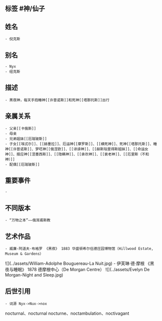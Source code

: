 ## 标签  #神/仙子
## 姓名
	- 倪克斯
## 别名
	- Nyx
	- 纽克斯
## 描述
	- 黑夜神，每天手抱睡神[[许普诺斯]]和死神[[塔那托斯]]出行
## 亲属关系
	- 父亲[[卡俄斯]]
	- 母亲
	- 兄弟姐妹[[厄瑞玻斯]]
	- 子女[[埃忒尔]]、[[赫墨拉]]、厄运神[[摩罗斯]]、[[横死神]]、死神[[塔那托斯]]、睡神[[许普诺斯]]、梦呓神[[俄涅欧]]、[[诽谤神]]、[[赫斯珀里得斯姐妹]]、[[命运女神]]、报应神[[涅墨西斯]]、[[隐瞒神]]、[[承欢神]]、[[衰老神]]、[[厄里斯（不和神）]]
	- 配偶[[厄瑞玻斯]]
## 重要事件
	-
## 不同版本
	- “万物之本”——俄耳甫斯教
## 艺术作品
	- 威廉-阿道夫·布格罗 《黑夜》 1883 华盛顿希尔伍德庄园博物馆（Hillwood Estate, Museum & Gardens）
 ![](../assets/William-Adolphe Bouguereau-La Nuit.jpg)
	- 伊芙琳·德·摩根 《黑夜与睡眠》 1878 德摩根中心（De Morgan Centre）
 ![](../assets/Evelyn De Morgan-Night and Sleep.jpg)
## 后世引用
	- 词源 Nyx->Nux->nox
nocturnal、nocturnal nocturne、noctambulation、noctivagant
